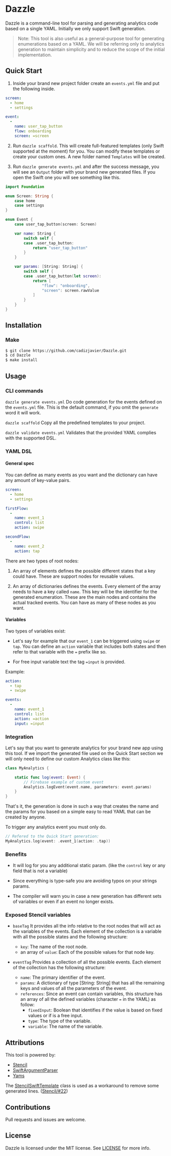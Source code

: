 # Dazzle

Dazzle is a command-line tool for parsing and generating analytics code based on a single YAML.
Initially we only support Swift generation.

> Note: This tool is also useful as a general-purpose tool for generating enumerations based on a YAML. We will be referring only to analytics generation to maintain simplicity and to reduce the scope of the initial implementation.

## Quick Start

1. Inside your brand new project folder create an `events.yml` file and put the following inside.

```yaml
screen:
  - home
  - settings

event:
  -
    name: user_tap_button
    flow: onboarding
    screen: =screen
```

2. Run `dazzle scaffold`. This will create full-featured templates (only Swift supported at the moment) for you. You can modify these templates or create your custom ones.
A new folder named `Templates` will be created.

3. Run `dazzle generate events.yml` and after the success message, you will see an `Output` folder with your brand new generated files. If you open the Swift one you will see something like this.

```swift
import Foundation

enum Screen: String {
    case home
    case settings
}

enum Event {
    case user_tap_button(screen: Screen)

    var name: String {
        switch self {
        case .user_tap_button:
            return "user_tap_button"
        }
    }

    var params: [String: String] {
        switch self {
        case .user_tap_button(let screen):
            return [
                "flow": "onboarding",
                "screen": screen.rawValue
            ]
        }
    }
}
```

## Installation

### Make

```sh
$ git clone https://github.com/cadizjavier/Dazzle.git
$ cd Dazzle
$ make install
```

## Usage

### CLI commands

`dazzle generate events.yml` Do code generation for the events defined on the `events.yml` file. This is the default command, if you omit the `generate` word it will work.

`dazzle scaffold` Copy all the predefined templates to your project.

`dazzle validate events.yml` Validates that the provided YAML complies with the supported DSL.

### YAML DSL


#### General spec

You can define as many events as you want and the dictionary can have any amount of key-value pairs.

```yaml
screen:
  - home
  - settings

firstFlow:
  -
    name: event_1
    control: list
    action: swipe

secondFlow:
  -
    name: event_2
    action: tap
```

There are two types of root nodes:

1. An array of elements defines the possible different states that a key could have. These are support nodes for reusable values.

2. An array of dictionaries defines the events. Every element of the array needs to have a key called `name`. This key will be the identifier for the generated enumeration. These are the main nodes and contains the actual tracked events. You can have as many of these nodes as you want.

#### Variables

Two types of variables exist:

  - Let's say for example that our `event_1` can be triggered using `swipe` or `tap`. You can define an `action` variable that includes both states and then refer to that variable with the `=` prefix like so.

  - For free input variable text the tag `=input` is provided.

Example:

```yaml
action:
  - tap
  - swipe

events:
  -
    name: event_1
    control: list
    action: =action
    input: =input
```

### Integration

Let's say that you want to generate analytics for your brand new app using this tool. If we import the generated file used on the Quick Start section we will only need to define our custom Analytics class like this:

```swift
class MyAnalytics {

    static func log(event: Event) {
        // Firebase example of custom event
        Analytics.logEvent(event.name, parameters: event.params)
    }
}
```

That's it, the generation is done in such a way that creates the name and the params for you based on a simple easy to read YAML that can be created by anyone.

To trigger any analytics event you must only do.

```swift
// Refered to the Quick Start generation:
MyAnalytics.log(event: .event_1(action: .tap))
```

### Benefits

- It will log for you any additional static param. (like the `control` key or any field that is not a variable)

- Since everything is type-safe you are avoiding typos on your strings params.

- The compiler will warn you in case a new generation has different sets of variables or even if an event no longer exists.


### Exposed Stencil variables

- `baseTag` 
It provides all the info relative to the root nodes that will act as the variables of the events.
Each element of the collection is a variable with all the possible states and the following structure:
    - `key`: The name of the root node.
    - an array of `value`: Each of the possible values for that node key.

- `eventTag` Provides a collection of all the possible events.
Each element of the collection has the following structure:
    - `name`: The primary identifier of the event.
    - `params`: A dictionary of type [String: String] that has all the remaining keys and values of all the parameters of the event.
    - `references`: Since an event can contain variables, this structure has an array of all the defined variables (character `=` in the YAML) as follow:
        - `fixedInput`: Boolean that identifies if the value is based on fixed values or if is a free input.
        - `type`: The type of the variable.
        - `variable`: The name of the variable.


## Attributions

This tool is powered by:

- [Stencil](https://github.com/stencilproject/Stencil)
- [SwiftArgumentParser](https://github.com/apple/swift-argument-parser)
- [Yams](https://github.com/jpsim/Yams)

The [StencilSwiftTemplate](https://github.com/SwiftGen/StencilSwiftKit/blob/master/README.md#stencilswifttemplate) class is used as a workaround to remove some generated lines. ([Stencil/#22](https://github.com/stencilproject/Stencil/issues/22))

## Contributions
Pull requests and issues are welcome.

## License

Dazzle is licensed under the MIT license. See [LICENSE](LICENSE) for more info.
